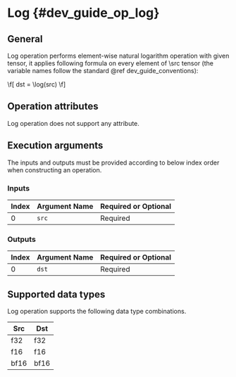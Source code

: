 Log {#dev_guide_op_log}
=======================

## General

Log operation performs element-wise natural logarithm operation with given 
tensor, it applies following formula on every element of \src tensor (the 
variable names follow the standard @ref dev_guide_conventions):

\f[ dst = \log(src) \f]

## Operation attributes

Log operation does not support any attribute.

## Execution arguments

The inputs and outputs must be provided according to below index order when
constructing an operation.

### Inputs

Index | Argument Name | Required or Optional
-- | -- | --
0 | `src` | Required

### Outputs

Index | Argument Name | Required or Optional
-- | -- | --
0 | `dst` | Required

## Supported data types

Log operation supports the following data type combinations.

Src | Dst
-- | --
f32 | f32
f16 | f16
bf16 | bf16